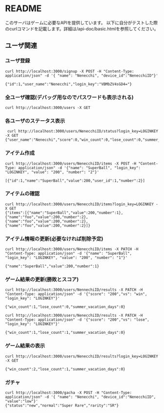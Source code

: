 # README

このサーバはゲームに必要なAPIを提供しています。
以下に自分がテストした際のcurlコマンドを記載します。詳細は/api-doc/basic.htmlを参照してください。

## ユーザ関連
### ユーザ登録
	curl http://localhost:3000/signup -X POST -H "Content-Type: application/json" -d '{ "name": "Nenecchi", "device_id":"NenecchiID"}'
	
	{"id":1,"user_name":"Nenecchi","login_key":"VBMbZV4sGD4="}


### 全ユーザ確認(デバッグ用なのでパスワードも表示される)
	curl http://localhost:3000/users -X GET
	

### 各ユーザのステータス表示
	 curl http://localhost:3000/users/NenecchiID/status?login_key=LOGINKEY -X GET	
	{"user_name":"Nenecchi","score":0,"win_count":0,"lose_count":0,"summer_vacation_days":0}
	
### アイテム作成
	curl http://localhost:3000/users/NenecchiID/items -X POST -H "Content-Type: application/json" -d '{"name": "SuperBall", "login_key": "LOGINKEY", "value": "200", "number": "2"}'
	
	[{"id":1,"name":"SuperBall","value":200,"user_id":1,"number":2}]
### アイテムの確認
	curl http://localhost:3000/users/NenecchiID/items?login_key=LOGINKEY -X GET	
	{"items":[{"name":"SuperBall","value":200,"number":1},{"name":"foo","value":200,"number":2},{"name":"foo","value":200,"number":2},{"name":"foo","value":200,"number":2}]}
	

### アイテム情報の更新(必要なければ削除予定)
	curl http://localhost:3000/users/NenecchiID/items -X PATCH -H "Content-Type: application/json" -d '{"name": "SuperBall", "login_key": "LOGINKEY", "value": "200", "number": "1"}'
	
	{"name":"SuperBall","value":200,"number":1}
	

### ゲーム結果の更新(勝敗とスコア)
	curl http://localhost:3000/users/NennechiID/results -X PATCH -H "Content-Type: application/json" -d '{"score": "200","vs": "win", "login_key": "LOGINKEY"}'
	
	{"win_count":1,"lose_count":0,"summer_vacation_days":0}
	
	curl http://localhost:3000/users/NenecchiID/results -X PATCH -H "Content-Type: application/json" -d '{"score": "200","vs": "lose", "login_key": "LOGINKEY"}'
	
	{"win_count":1,"lose_count":1,"summer_vacation_days":0}


### ゲーム結果の表示
	curl http://localhost:3000/users/NenecchiID/results?login_key=LOGINKEY -X GET 

	{"win_count":2,"lose_count":1,"summer_vacation_days":0}
	

### ガチャ
	curl http://localhost:3000/gacha -X POST -H "Content-Type: application/json" -d '{ "name": "Nenecchi", "device_id":"NenecchiID", "value":"low"}'
	{"status":"new","normal":"Super Rare","rarity":"SR"}
	
	